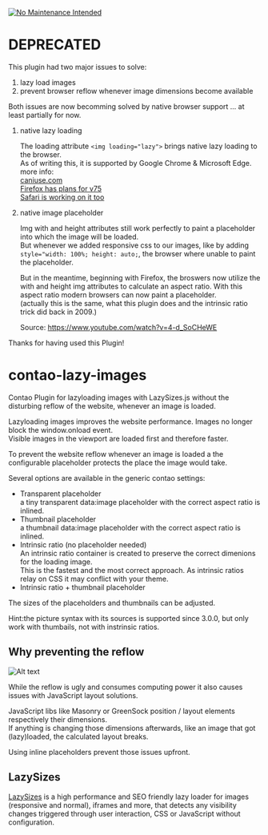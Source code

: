 [![No Maintenance Intended](http://unmaintained.tech/badge.svg)](http://unmaintained.tech/)
# DEPRECATED

This plugin had two major issues to solve:
1. lazy load images
2. prevent browser reflow whenever image dimensions become available
   
Both issues are now becomming solved by native browser support ... at least partially for now.
  

1. native lazy loading

   The loading attribute  `<img loading="lazy">` brings native lazy loading to the browser.  
   As of writing this, it is supported by Google Chrome & Microsoft Edge.  
   more info:  
   <a href="https://caniuse.com/#search=lazy%20loading" target="_blank">caniuse.com</a>  
   <a href="https://bugzilla.mozilla.org/show_bug.cgi?id=1542784" target="_blank">Firefox has plans for v75</a>  
   <a href="https://bugs.webkit.org/show_bug.cgi?id=200764" target="_blank">Safari is working on it too</a>   

2. native image placeholder

   Img with and height attributes still work perfectly to paint a placeholder into which the image will be loaded.  
   But whenever we added responsive css to our images, like by adding `style="width: 100%; height: auto;`, the browser where unable to paint the placeholder.  
   
   But in the meantime, beginning with Firefox, the broswers now utilize the with and height img attributes to calculate an aspect ratio. With this aspect ratio modern browsers can now paint a placeholder.  
   (actually this is the same, what this plugin does and the <a src="https://alistapart.com/article/creating-intrinsic-ratios-for-video/" target="_blank">intrinsic ratio </a> trick did back in 2009.)  
   
   Source: <a href="https://www.youtube.com/watch?v=4-d_SoCHeWE" target="_blank">https://www.youtube.com/watch?v=4-d_SoCHeWE</a> 



Thanks for having used this Plugin!
   

 
 
  
  

# contao-lazy-images
Contao Plugin for lazyloading images with LazySizes.js without the disturbing reflow of the website, whenever an image is loaded.

Lazyloading images improves the website performance. Images no longer block the window.onload event. <br>
Visible images in the viewport are loaded first and therefore faster.

To prevent the website reflow whenever an image is loaded a the configurable placeholder protects the place the image would take.

Several options are available in the generic contao settings:
* Transparent placeholder <br/>
a tiny transparent data:image placeholder with the correct aspect ratio is inlined.
* Thumbnail placeholder<br/>
a thumbnail data:image placeholder with the correct aspect ratio is inlined.
* Intrinsic ratio (no placeholder needed) <br/>
An intrinsic ratio container is created to preserve the correct dimenions for the loading image. <br/>
This is the fastest and the most correct approach. As intrinsic ratios relay on CSS it may conflict with your theme.
* Intrinsic ratio + thumbnail placeholder

The sizes of the placeholders and thumbnails can be adjusted.


Hint:the picture syntax with its sources is supported since 3.0.0, but only work with thumbails, not with instrinsic ratios.


## Why preventing the reflow
![Alt text](../screenshot/image.jpg?raw=true)

While the reflow is ugly and consumes computing power it also causes issues with JavaScript layout solutions.

JavaScript libs like Masonry or GreenSock position / layout elements respectively their dimensions. <br>
If anything is changing those dimensions afterwards, like an image that got (lazy)loaded, the calculated layout breaks.

Using inline placeholders prevent those issues upfront.

## LazySizes
<a href="https://github.com/aFarkas/lazysizes" target="_blank">LazySizes</a> is a high performance and SEO friendly lazy loader for images (responsive and normal), iframes and more, that detects any visibility changes triggered through user interaction, CSS or JavaScript without configuration.
